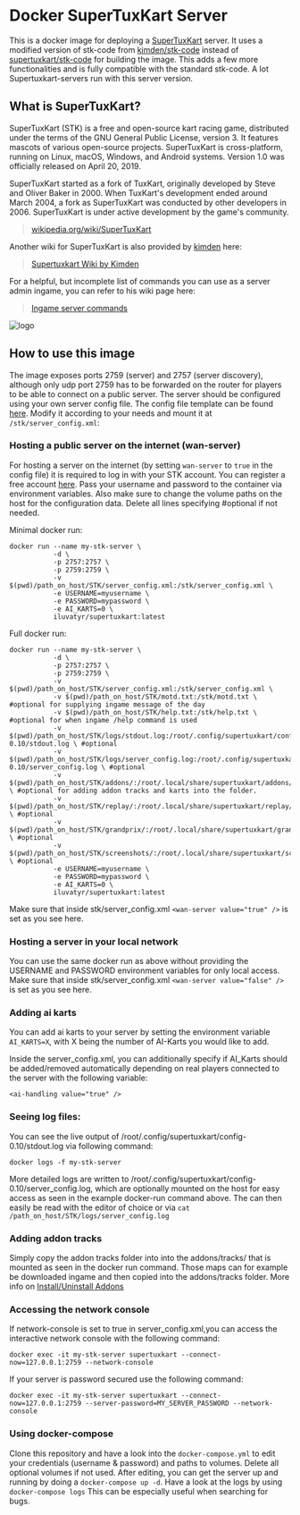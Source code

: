 # Docker SuperTuxKart Server

This is a docker image for deploying a [SuperTuxKart](https://supertuxkart.net) server. It uses a modified version of stk-code from [kimden/stk-code](https://github.com/kimden/stk-code) instead of [supertuxkart/stk-code](https://github.com/supertuxkart/stk-code.git) for building the image. This adds a few more functionalities and is fully compatible with the standard stk-code. A lot Supertuxkart-servers run with this server version. 

## What is SuperTuxKart?

SuperTuxKart (STK) is a free and open-source kart racing game, distributed under the terms of the GNU General Public License, version 3. It features mascots of various open-source projects. SuperTuxKart is cross-platform, running on Linux, macOS, Windows, and Android systems. Version 1.0 was officially released on April 20, 2019.

SuperTuxKart started as a fork of TuxKart, originally developed by Steve and Oliver Baker in 2000. When TuxKart's development ended around March 2004, a fork as SuperTuxKart was conducted by other developers in 2006. SuperTuxKart is under active development by the game's community.

> [wikipedia.org/wiki/SuperTuxKart](https://en.wikipedia.org/wiki/SuperTuxKart)

Another wiki for SuperTuxKart is also provided by [kimden](https://github.com/kimden/) here:
> [Supertuxkart Wiki by Kimden](https://stk.kimden.online/wiki/index.php?title=Main_Page)

For a helpful, but incomplete list of commands you can use as a server admin ingame, you can refer to his wiki page here:
> [Ingame server commands](https://stk.kimden.online/wiki/index.php?title=Frankfurt_servers)

![logo](https://raw.githubusercontent.com/jwestp/docker-supertuxkart/master/supertuxkart-logo.png)

## How to use this image

The image exposes ports 2759 (server) and 2757 (server discovery), although only udp port 2759 has to be forwarded on the router for players to be able to connect on a public server. The server should be configured using your own server config file. The config file template can be found [here](https://github.com/iluvatyr/docker-supertuxkart/blob/master/server_config.xml). Modify it according to your needs and mount it at `/stk/server_config.xml`:


### Hosting a public server on the internet (wan-server)

For hosting a server on the internet (by setting `wan-server` to `true` in the config file) it is required to log in with your STK account. You can register a free account [here](https://online.supertuxkart.net/register.php). Pass your username and password to the container via environment variables. Also make sure to change the volume paths on the host for the configuration data. Delete all lines specifying #optional if not needed.

Minimal docker run:


```
docker run --name my-stk-server \
           -d \
           -p 2757:2757 \
           -p 2759:2759 \
           -v $(pwd)/path_on_host/STK/server_config.xml:/stk/server_config.xml \
           -e USERNAME=myusername \
           -e PASSWORD=mypassword \
           -e AI_KARTS=0 \
           iluvatyr/supertuxkart:latest
```

Full docker run:
```
docker run --name my-stk-server \
           -d \
           -p 2757:2757 \
           -p 2759:2759 \
           -v $(pwd)/path_on_host/STK/server_config.xml:/stk/server_config.xml \
           -v $(pwd)/path_on_host/STK/motd.txt:/stk/motd.txt \ #optional for supplying ingame message of the day
           -v $(pwd)/path_on_host/STK/help.txt:/stk/help.txt \ #optional for when ingame /help command is used
           -v $(pwd)/path_on_host/STK/logs/stdout.log:/root/.config/supertuxkart/config-0.10/stdout.log \ #optional
           -v $(pwd)/path_on_host/STK/logs/server_config.log:/root/.config/supertuxkart/config-0.10/server_config.log \ #optional
           -v $(pwd)/path_on_host/STK/addons/:/root/.local/share/supertuxkart/addons/ \ #optional for adding addon tracks and karts into the folder.
           -v $(pwd)/path_on_host/STK/replay/:/root/.local/share/supertuxkart/replay/ \ #optional 
           -v $(pwd)/path_on_host/STK/grandprix/:/root/.local/share/supertuxkart/grandprix/ \ #optional 
           -v $(pwd)/path_on_host/STK/screenshots/:/root/.local/share/supertuxkart/screenshots/ \ #optional
           -e USERNAME=myusername \
           -e PASSWORD=mypassword \
           -e AI_KARTS=0 \
           iluvatyr/supertuxkart:latest
```

Make sure that inside stk/server_config.xml  `<wan-server value="true" />` is set as you see here.

### Hosting a server in your local network

You can use the same docker run as above without providing the USERNAME and PASSWORD environment variables for only local access.
Make sure that inside stk/server_config.xml  `<wan-server value="false" />` is set as you see here.

### Adding ai karts

You can add ai karts to your server by setting the environment variable `AI_KARTS=X`, with X being the number of AI-Karts you would like to add.

Inside the server_config.xml, you can additionally specify if AI_Karts should be added/removed automatically depending on real players connected to the server with the following variable:
<!-- If true this server will auto add / remove AI connected with network-ai=x, which will kick N - 1 bot(s) where N is the number of human players. Only use this for non-GP racing server. -->
`<ai-handling value="true" />`

### Seeing log files:

You can see the live output of /root/.config/supertuxkart/config-0.10/stdout.log via following command:

```
docker logs -f my-stk-server
```

More detailed logs are written to /root/.config/supertuxkart/config-0.10/server_config.log, which are optionally mounted on the host for easy access as seen in the example docker-run command above. The can then easily be read with the editor of choice or via `cat /path_on_host/STK/logs/server_config.log`

### Adding addon tracks

Simply copy the addon tracks folder into into the addons/tracks/ that is mounted as seen in the docker run command. Those maps can for example be downloaded ingame and then copied into the addons/tracks folder. More info on [Install/Uninstall Addons](https://supertuxkart.net/Installing_Add-Ons)

### Accessing the network console

If network-console is set to true in server_config.xml,you can access the interactive network console with the following command:

```
docker exec -it my-stk-server supertuxkart --connect-now=127.0.0.1:2759 --network-console
```

If your server is password secured use the following command:

```
docker exec -it my-stk-server supertuxkart --connect-now=127.0.0.1:2759 --server-password=MY_SERVER_PASSWORD --network-console
```

### Using docker-compose

Clone this repository and have a look into the `docker-compose.yml` to edit your credentials (username & password) and paths to volumes. Delete all optional volumes if not used. After editing, you can get the server up and running by doing a `docker-compose up -d`. Have a look at the logs by using `docker-compose logs` This can be especially useful when searching for bugs.
